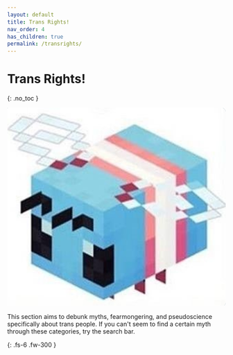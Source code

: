 ```yaml
---
layout: default
title: Trans Rights!
nav_order: 4
has_children: true
permalink: /transrights/
---
```

<script> jtd.setTheme('green'); </script>
# Trans Rights!
{: .no_toc }

![minecraft bee is trans](https://github.com/antireaction/queerrights-en/blob/7227b764cc802388807b77ef8bf6aa724754593a/assets/images/transbee.png)

This section aims to debunk myths, fearmongering, and pseudoscience specifically about trans people.
If you can't seem to find a certain myth through these categories, try the search bar.

{: .fs-6 .fw-300 }

